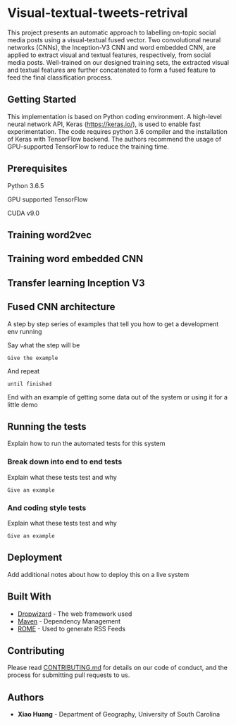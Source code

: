 # Visual-textual-tweets-retrival
This project presents an automatic approach to labelling on-topic social media posts using a visual-textual fused vector. Two convolutional neural networks (CNNs), the Inception-V3 CNN and word embedded CNN, are applied to extract visual and textual features, respectively, from social media posts. Well-trained on our designed training sets, the extracted visual and textual features are further concatenated to form a fused feature to feed the final classification process.

## Getting Started

This implementation is based on Python coding environment. A high-level neural network API, Keras (https://keras.io/), is used to enable fast experimentation. The code requires python 3.6 compiler and the installation of Keras with TensorFlow backend. The authors recommend the usage of GPU-supported TensorFlow to reduce the training time. 

## Prerequisites

Python 3.6.5

GPU supported TensorFlow

CUDA v9.0

## Training word2vec



## Training word embedded CNN

## Transfer learning Inception V3

## Fused CNN architecture

A step by step series of examples that tell you how to get a development env running

Say what the step will be

```
Give the example
```

And repeat

```
until finished
```

End with an example of getting some data out of the system or using it for a little demo

## Running the tests

Explain how to run the automated tests for this system

### Break down into end to end tests

Explain what these tests test and why

```
Give an example
```

### And coding style tests

Explain what these tests test and why

```
Give an example
```

## Deployment

Add additional notes about how to deploy this on a live system

## Built With

* [Dropwizard](http://www.dropwizard.io/1.0.2/docs/) - The web framework used
* [Maven](https://maven.apache.org/) - Dependency Management
* [ROME](https://rometools.github.io/rome/) - Used to generate RSS Feeds

## Contributing

Please read [CONTRIBUTING.md](https://gist.github.com/PurpleBooth/b24679402957c63ec426) for details on our code of conduct, and the process for submitting pull requests to us.

## Authors

* **Xiao Huang** - Department of Geography, University of South Carolina

